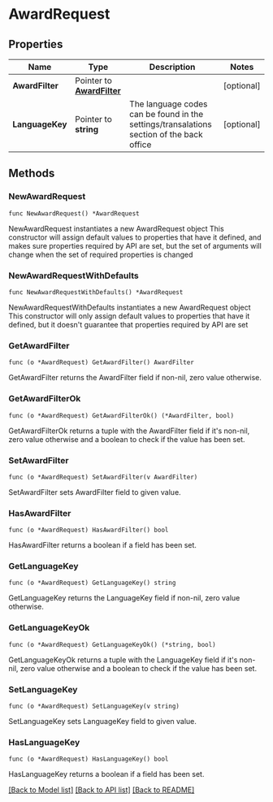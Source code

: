 # AwardRequest

## Properties

Name | Type | Description | Notes
------------ | ------------- | ------------- | -------------
**AwardFilter** | Pointer to [**AwardFilter**](AwardFilter.md) |  | [optional] 
**LanguageKey** | Pointer to **string** | The language codes can be found in the settings/transalations section of the back office | [optional] 

## Methods

### NewAwardRequest

`func NewAwardRequest() *AwardRequest`

NewAwardRequest instantiates a new AwardRequest object
This constructor will assign default values to properties that have it defined,
and makes sure properties required by API are set, but the set of arguments
will change when the set of required properties is changed

### NewAwardRequestWithDefaults

`func NewAwardRequestWithDefaults() *AwardRequest`

NewAwardRequestWithDefaults instantiates a new AwardRequest object
This constructor will only assign default values to properties that have it defined,
but it doesn't guarantee that properties required by API are set

### GetAwardFilter

`func (o *AwardRequest) GetAwardFilter() AwardFilter`

GetAwardFilter returns the AwardFilter field if non-nil, zero value otherwise.

### GetAwardFilterOk

`func (o *AwardRequest) GetAwardFilterOk() (*AwardFilter, bool)`

GetAwardFilterOk returns a tuple with the AwardFilter field if it's non-nil, zero value otherwise
and a boolean to check if the value has been set.

### SetAwardFilter

`func (o *AwardRequest) SetAwardFilter(v AwardFilter)`

SetAwardFilter sets AwardFilter field to given value.

### HasAwardFilter

`func (o *AwardRequest) HasAwardFilter() bool`

HasAwardFilter returns a boolean if a field has been set.

### GetLanguageKey

`func (o *AwardRequest) GetLanguageKey() string`

GetLanguageKey returns the LanguageKey field if non-nil, zero value otherwise.

### GetLanguageKeyOk

`func (o *AwardRequest) GetLanguageKeyOk() (*string, bool)`

GetLanguageKeyOk returns a tuple with the LanguageKey field if it's non-nil, zero value otherwise
and a boolean to check if the value has been set.

### SetLanguageKey

`func (o *AwardRequest) SetLanguageKey(v string)`

SetLanguageKey sets LanguageKey field to given value.

### HasLanguageKey

`func (o *AwardRequest) HasLanguageKey() bool`

HasLanguageKey returns a boolean if a field has been set.


[[Back to Model list]](../README.md#documentation-for-models) [[Back to API list]](../README.md#documentation-for-api-endpoints) [[Back to README]](../README.md)


